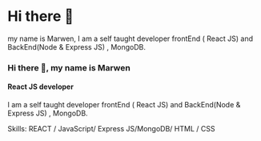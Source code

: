 # Hi there 👋
my name is Marwen, I am a self taught developer frontEnd ( React JS) and BackEnd(Node & Express JS) , MongoDB.



### Hi there 👋, my name is Marwen
#### React JS developer
I am a self taught developer frontEnd ( React JS) and BackEnd(Node & Express JS) , MongoDB.

Skills: REACT / JavaScript/ Express JS/MongoDB/ HTML / CSS







